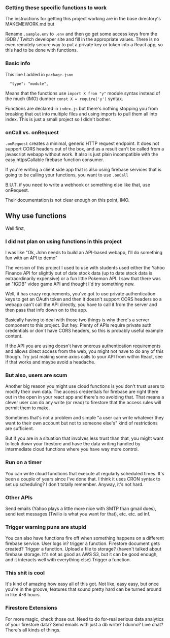 ### Getting these specific functions to work

The instructions for getting this project working are in the base directory's MAKEMEWORK.md but

Rename `.sample.env` to `.env` and then go get some access keys from the IGDB / Twitch developer site and fill in the appropriate values. There is no even remotely secure way to put a private key or token into a React app, so this had to be done with functions.

### Basic info

This line I added in `package.json`

`  "type": "module",`

Means that the functions use `import X from "y"` module syntax instead of the much (IMO) dumber `const X = require('y')` syntax.

Functions are declared in `index.js` but there's nothing stopping you from breaking that out into multiple files and using imports to pull them all into index. This is just a small project so I didn't bother.

### onCall vs. onRequest

`.onRequest` creates a minimal, generic HTTP request endpoint. It does not support CORS headers out of the box, and as a result can't be called from a javascript webapp without work. It also is just plain incompatible with the easy httpsCallable firebase function consumer.

If you're writing a client side app that is also using firebase services that is going to be calling your functions, you want to use `.onCall`

B.U.T. if you need to write a webhook or something else like that, use onRequest.

Their documentation is not clear enough on this point, IMO.

## Why use functions

Well first,
### I did not plan on using functions in this project

I was like "Ok, John needs to build an API-based webapp, I'll do something fun with an API to demo"

The version of this project I used to use with students used either the Yahoo Finance API for slightly out of date stock data (up to date stock data is extraordinarily expensive) or a fun little Pokemon API. I saw that there was an "IGDB" video game API and thought I'd try something new.

Well, it has crazy requirements, you've got to use private authentication keys to get an OAuth token and then it doesn't support CORS headers so a webapp can't call the API directly, you have to call it from the server and then pass that info down on to the app.

Basically having to deal with those two things is why there's a server component to this project. But hey. Plenty of APIs require private auth credentials or don't have CORS headers, so this is probably useful example content.

If the API you are using doesn't have onerous authentication requirements and allows direct access from the web, you might not have to do any of this though. Try just making some axios calls to your API from within React, see if that works and maybe avoid a headache.

### But also, users are scum

Another big reason you might use cloud functions is you don't trust users to modify their own data. The access credentials for firebase are right there out in the open in your react app and there's no avoiding that. That means a clever user can do any write (or read) to firestore that the access rules will permit them to make.

Sometimes that's not a problem and simple "a user can write whatever they want to their own account but not to someone else's" kind of restrictions are sufficient.

But if you are in a situation that involves less trust than that, you might want to lock down your firestore and have the data writing handled by intermediate cloud functions where you have way more control.

### Run on a timer

You can write cloud functions that execute at regularly scheduled times. It's been a couple of years since I've done that. I think it uses CRON syntax to set up scheduling? I don't totally remember. Anyway, it's not hard.

### Other APIs

Send emails (Yahoo plays a little more nice with SMTP than gmail does), send text messages (Twilio is what you want for that), etc. etc. ad inf.

### Trigger warning puns are stupid

You can also have functions fire off when something happens on a different firebase service. User logs in? trigger a function. Firestore document gets created? Trigger a function. Upload a file to storage? (haven't talked about firebase storage. It's not as good as AWS S3, but it can be good enough, and it interacts well with everything else) Trigger a function.

### This shit is cool

It's kind of amazing how easy all of this got. Not like, easy easy, but once you're in the groove, features that sound pretty hard can be turned around in like 4-8 hours.

### Firestore Extensions

For more magic, check those out. Need to do for-real serious data analytics of your firestore data? Send emails with just a db write? I dunno? Live chat? There's all kinds of things.